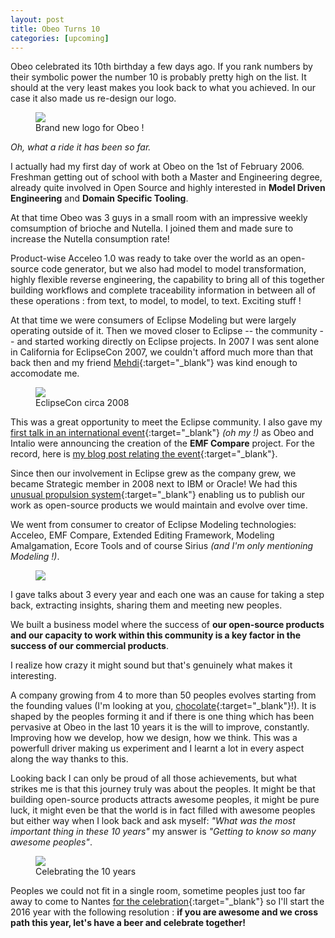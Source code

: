 ```yaml
---
layout: post
title: Obeo Turns 10
categories: [upcoming]
---
```


Obeo celebrated its 10th birthday a few days ago. If you rank numbers by their symbolic power the number 10 is probably pretty high on the list. It should at the very least makes you look back to what you achieved. In our case it also made us re-design our logo.

<figure>
    <a href="{{ site.url }}/images/blog/obeo-logo.jpg"><img src="{{ site.url }}/images/blog/obeo-logo.jpg"></a>    
    <figcaption>Brand new logo for Obeo !</figcaption>
</figure>

*Oh, what a ride it has been so far.*

I actually had my first day of work at Obeo on the 1st of February 2006. Freshman getting out of school with both a Master and Engineering degree, already quite involved in Open Source and highly interested in **Model Driven Engineering** and **Domain Specific Tooling**. 

At that time Obeo was 3 guys in a small room with an impressive weekly comsumption of brioche and Nutella. I joined them and made sure to increase the Nutella consumption rate!


Product-wise Acceleo 1.0 was ready to take over the world as an open-source code generator, but we also had model to model transformation, highly flexible reverse engineering, the capability to bring all of this together building workflows and complete traceability information in between all of these operations : from text, to model, to model, to text.  Exciting stuff !


At that time we were consumers of Eclipse Modeling but were largely operating outside of it. Then we moved closer to Eclipse -- the community -- and started working directly on Eclipse projects. 
In 2007 I was sent alone in California for EclipseCon 2007, we couldn't afford much more than that back then and my friend [Mehdi](https://twitter.com/mehdiaitoufkir){:target="_blank"} was kind enough to accomodate me.


<figure>
    <a href="{{ site.url }}/images/blog/eclipsecon_santa_clara.jpg"><img src="{{ site.url }}/images/blog/eclipsecon_santa_clara.jpg"></a>    
    <figcaption>EclipseCon circa 2008</figcaption>
</figure>


This was a great opportunity to meet the Eclipse community. I also gave my [first talk in an international event](https://www.eclipsecon.org/2007/indexb8e1.html?page=sub/&id=3593){:target="_blank"} *(oh my !)* as Obeo and Intalio were announcing the creation of the **EMF Compare** project.
For the record, here is [my blog post relating the event](http://cedric.brun.io/joining-community/){:target="_blank"}. 


Since then our involvement in Eclipse grew as the company grew, we became Strategic member in 2008 next to IBM or Oracle! We had this [unusual propulsion system](http://cedric.brun.io/unusual-propulsion-system/){:target="_blank"} enabling us to publish our work as open-source products we would maintain and evolve over time. 

We went from consumer to creator of Eclipse Modeling technologies: Acceleo, EMF Compare, Extended Editing Framework, Modeling Amalgamation, Ecore Tools and of course Sirius *(and I'm only mentioning Modeling !)*.


<figure>
    <a href="{{ site.url }}/images/blog/propulsion.jpg"><img src="{{ site.url }}/images/blog/propulsion.jpg"></a>     
</figure>

I gave talks about 3 every year and each one was an cause for taking a step back, extracting insights, sharing them and meeting new peoples.


We built a business model where the success of **our open-source products and our capacity to work within this community is a key factor in the success of our commercial products**. 

I realize how crazy it might sound but that's genuinely what makes it interesting.


A company growing from 4 to more than 50 peoples evolves starting from the founding values (I'm looking at you, [chocolate](http://cedric.brun.io/chocolate-commit/){:target="_blank"}!).  It is shaped by the peoples forming it and if there is one thing which has been pervasive at Obeo in the last 10 years it is the will to improve, constantly. Improving how we develop, how we design, how we think. This was a powerfull driver making us experiment and I learnt a lot in every aspect along the way thanks to this.


Looking back I can only be proud of all those achievements, but what strikes me is that this journey truly was about the peoples. It might be that building open-source products attracts awesome peoples, it might be pure luck, it might even be that the world is in fact filled with awesome peoples but either way when I look back and ask myself: *"What was the most important thing in these 10 years"* my answer is *"Getting to know so many awesome peoples"*. 

<figure>
    <a href="{{ site.url }}/images/blog/10years.jpg"><img src="{{ site.url }}/images/blog/10years.jpg"></a>    
    <figcaption>Celebrating the 10 years</figcaption>
</figure>

Peoples we could not fit in a single room, sometime peoples just too far away to come to Nantes [for the celebration](https://www.flickr.com/photos/136734847@N08/sets/72157663119532269){:target="_blank"} so I'll start the 2016 year with the following resolution : **if you are awesome and we cross path this year, let's have a beer and celebrate together!**
